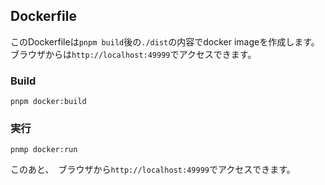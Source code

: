## Dockerfile

このDockerfileは`pnpm build`後の`./dist`の内容でdocker imageを作成します。
ブラウザからは`http://localhost:49999`でアクセスできます。

### Build

```shell
pnpm docker:build
```

### 実行

```shell
pnmp docker:run
```

このあと、　ブラウザから`http://localhost:49999`でアクセスできます。

